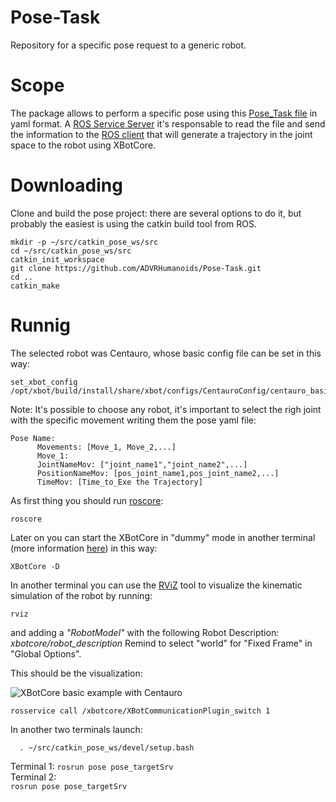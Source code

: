 # Pose-Task
Repository for a specific pose request to a generic robot.

# Scope

The package allows to perform a specific pose using this [Pose_Task file](https://github.com/ADVRHumanoids/Pose-Task/blob/master/configs/Pose_Task.yaml) in yaml format.
A [ROS Service Server](https://github.com/ADVRHumanoids/Pose-Task/blob/master/src/pose_targetSrv.cpp) it's responsable to read the file and send the information to the [ROS client](https://github.com/ADVRHumanoids/Pose-Task/blob/master/src/pose_talker.cpp) that  will generate a trajectory in the joint space to the robot using XBotCore.

# Downloading

Clone and build the pose project: there are several options to do it, but probably the easiest is using the catkin build tool from ROS.

```
mkdir -p ~/src/catkin_pose_ws/src
cd ~/src/catkin_pose_ws/src
catkin_init_workspace
git clone https://github.com/ADVRHumanoids/Pose-Task.git
cd ..
catkin_make
```

# Runnig

The selected robot was Centauro, whose basic config file can be set in this way:

```
set_xbot_config /opt/xbot/build/install/share/xbot/configs/CentauroConfig/centauro_basic.yaml
```

Note: It's possible to choose any robot, it's important to select the righ joint with the specific movement writing them the pose yaml file:


    Pose Name:
          Movements: [Move_1, Move_2,...]
          Move_1:
          JointNameMov: ["joint_name1","joint_name2",...]
          PositionNameMov: [pos_joint_name1,pos_joint_name2,...]
          TimeMov: [Time_to_Exe the Trajectory]


As first thing you should run [roscore](http://wiki.ros.org/roscore):

```
roscore
```

Later on you can start the XBotCore in "dummy" mode in another terminal (more information [here](https://github.com/ADVRHumanoids/XBotControl/wiki/Quick-XBotCore-Start)) in this way:

```
XBotCore -D
```

In another terminal you can use the [RViZ](http://wiki.ros.org/rviz) tool to visualize the kinematic simulation of the robot by running:

```
rviz
```
and adding a _"RobotModel"_ with the following Robot Description: _xbotcore/robot_description_
Remind to select "world" for "Fixed Frame" in "Global Options".

This should be the visualization:

![XBotCore basic example with Centauro](https://github.com/ADVRHumanoids/XBotControl/blob/master/xbotcore_centauro_basic.png)

```
rosservice call /xbotcore/XBotCommunicationPlugin_switch 1
```

In another two terminals launch:
 ```
   . ~/src/catkin_pose_ws/devel/setup.bash
 ```
Terminal 1: 
                    ```
                    rosrun pose pose_targetSrv 
                    ```   
Terminal 2:  
                    ```
                    rosrun pose pose_targetSrv 
                    ```  
                    
